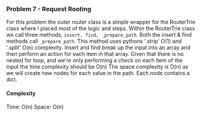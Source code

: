 ### Problem 7 - Request Rooting

For this problem the outer router class is a simple wrapper for the RouterTrie class where I placed
most of the logic and steps. 
Within the RouterTrie class we call three methods, `insert, find, _prepare_path`. 
Both the insert & find methods call `_prepare_path`. This method uses pythons '.strip' O(1) and '.split' O(n) complexity. 
Insert and find break up the input into an array and then perform an action for each item in that array. 
Given that there is no nested for loop, and we're only performing a check on each item of the input the time complexity
should be O(n)
The space complexity is O(n) as we will create new nodes for each value in the path. Each node contains a dict. 

#### Complexity

Time: O(n)
Space: O(n)
